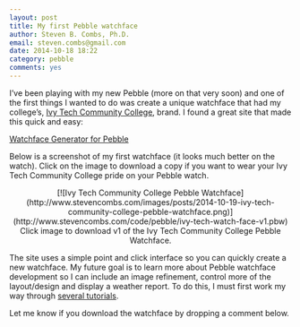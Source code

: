 ```yaml
---
layout: post
title: My first Pebble watchface
author: Steven B. Combs, Ph.D.
email: steven.combs@gmail.com
date: 2014-10-18 18:22
category: pebble
comments: yes
---
```


I’ve been playing with my new Pebble (more on that very soon) and one of the first things I wanted to do was create a unique watchface that had my college’s, [Ivy Tech Community College](http://www.ivytech.edu), brand. I found a great site that made this quick and easy:

[Watchface Generator for Pebble](http://www.watchface-generator.de/)

Below is a screenshot of my first watchface (it looks much better on the watch). Click on the image to download a copy if you want to wear your Ivy Tech Community College pride on your Pebble watch.

<center>[![Ivy Tech Community College Pebble Watchface](http://www.stevencombs.com/images/posts/2014-10-19-ivy-tech-community-college-pebble-watchface.png)](http://www.stevencombs.com/code/pebble/ivy-tech-watch-face-v1.pbw)  
Click image to download v1 of the Ivy Tech Community College Pebble Watchface.</center>

The site uses a simple point and click interface so you can quickly create a new watchface. My future goal is to learn more about Pebble watchface development so I can include an image refinement, control more of the layout/design and display a weather report. To do this, I must first work my way through [several tutorials](http://developer.getpebble.com/getting-started/watchface-tutorial/part1.html).

Let me know if you download the watchface by dropping a comment below.
